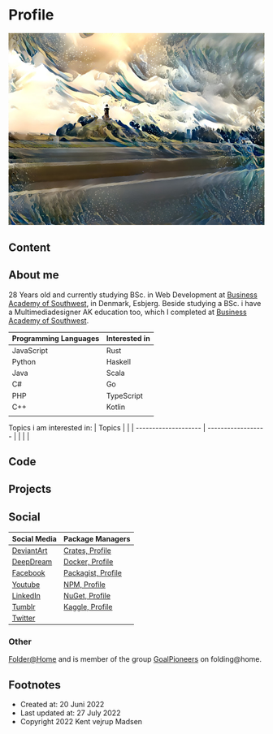 # Profile
![Water Tower](./water_tower_background.jpg)

## Content


## About me
28 Years old and currently studying BSc. in Web Development 
at [Business Academy of Southwest](https://www.easv.dk/en/), in Denmark, Esbjerg.
Beside studying a BSc. i have a Multimediadesigner AK education too, 
which I completed at [Business Academy of Southwest](https://www.easv.dk/en/).


| Programming Languages | Interested in      |
| --------------------- | ------------------ |
| JavaScript            | Rust               |
| Python                | Haskell            |
| Java                  | Scala              |
| C#                    | Go                 |
| PHP                   | TypeScript         |
| C++                   | Kotlin             |
|                       |                    |



Topics i am interested in:
| Topics               |                    |
| -------------------- | ------------------ |
|                      |                    |


## Code


## Projects


## Social
| Social Media                                                             | Package Managers                                                   |
| ------------------------------------------------------------------------ | ------------------------------------------------------------------ |
| [DeviantArt](https://www.deviantart.com/designermadsen)                  | [Crates, Profile](https://crates.io/users/kentvejrupmadsen)        |
| [DeepDream](https://deepdreamgenerator.com/u/designermadsen)             | [Docker, Profile](https://hub.docker.com/u/designermadsen)         |
| [Facebook](https://www.facebook.com/kentvejrupmadsen/)                   | [Packagist, Profile](https://packagist.org/users/designermadsen/)  |
| [Youtube](https://www.youtube.com/channel/UCKKk3v5CdelOvhFcmvJ9Biw)      | [NPM, Profile](https://www.npmjs.com/~kentvejrupmadsen)            |
| [LinkedIn](https://www.linkedin.com/in/kent-vejrup-madsen/)              | [NuGet, Profile](https://www.nuget.org/profiles/GoalPioneers)      |
| [Tumblr](https://kent-vejrup-madsen.tumblr.com/)                         | [Kaggle, Profile](https://www.kaggle.com/kentvejrupmadsen)         |
| [Twitter](https://twitter.com/Designermadsen)                            |                                                                    |


### Other
[Folder@Home](https://stats.foldingathome.org/donor/name/designermadsen) and is member 
of the group [GoalPioneers](https://stats.foldingathome.org/team/258462) on folding@home.


## Footnotes
* Created at: 20 Juni 2022
* Last updated at: 27 July 2022
* Copyright 2022 Kent vejrup Madsen
